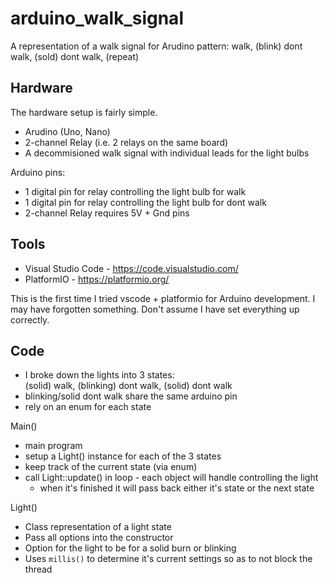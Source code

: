# arduino_walk_signal

A representation of a walk signal for Arudino
pattern: walk, (blink) dont walk, (sold) dont walk, (repeat)

## Hardware

The hardware setup is fairly simple.
* Arudino (Uno, Nano)
* 2-channel Relay (i.e. 2 relays on the same board)
* A  decommisioned walk signal with individual leads for the light bulbs

Arduino pins:
* 1 digital pin for relay controlling the light bulb for walk
* 1 digital pin for relay controlling the light bulb for dont walk
* 2-channel Relay requires 5V + Gnd pins

## Tools

* Visual Studio Code - https://code.visualstudio.com/
* PlatformIO - https://platformio.org/

This is the first time I tried vscode + platformio for Arduino development. I may have forgotten something. Don't assume I have set everything up correctly.

## Code

* I broke down the lights into 3 states:   
(solid) walk, (blinking) dont walk, (solid) dont walk
* blinking/solid dont walk share the same arduino pin
* rely on an enum for each state

Main()
* main program
* setup a Light() instance for each of the 3 states
* keep track of the current state (via enum)
* call Light::update() in loop - each object will handle controlling the light 
    * when it's finished it will pass back either it's state or the next state

Light()
* Class representation of a light state
* Pass all options into the constructor
* Option for the light to be for a solid burn or blinking
* Uses `millis()` to determine it's current settings so as to not block the thread
